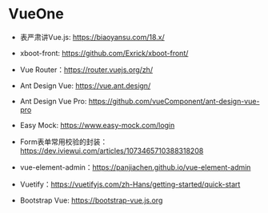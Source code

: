 # VueOne

- 表严肃讲Vue.js: https://biaoyansu.com/18.x/

- xboot-front: https://github.com/Exrick/xboot-front/

- Vue Router：https://router.vuejs.org/zh/

- Ant Design Vue: https://vue.ant.design/

- Ant Design Vue Pro: https://github.com/vueComponent/ant-design-vue-pro

- Easy Mock: https://www.easy-mock.com/login

- Form表单常用校验的封装：https://dev.iviewui.com/articles/1073465710388318208

- vue-element-admin：https://panjiachen.github.io/vue-element-admin

- Vuetify：https://vuetifyjs.com/zh-Hans/getting-started/quick-start

- Bootstrap Vue: https://bootstrap-vue.js.org
